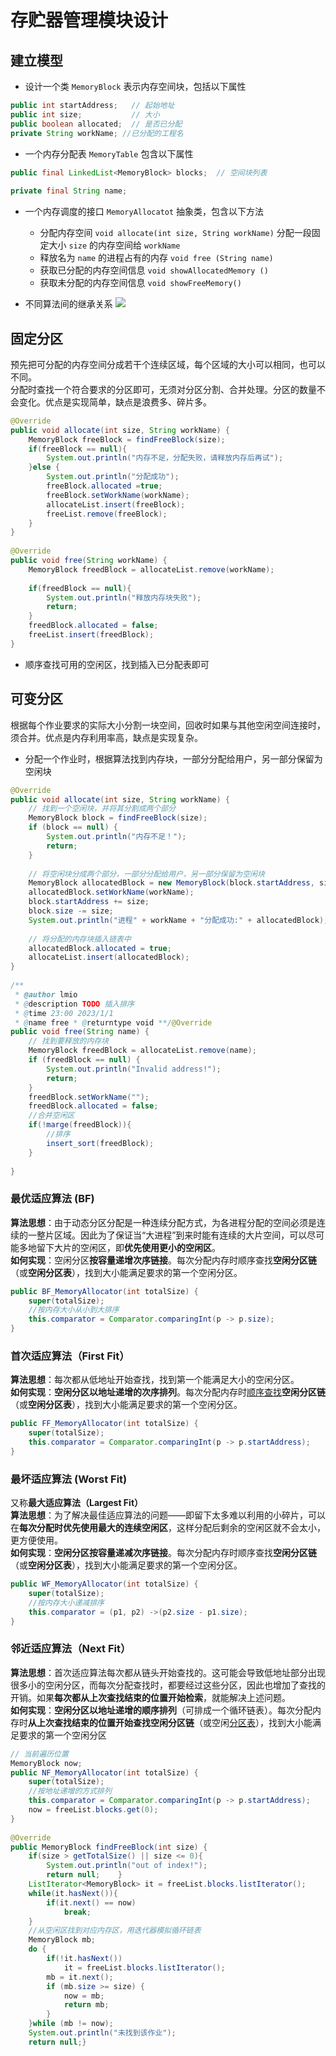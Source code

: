 # 存贮器管理模块设计

## 建立模型

- 设计一个类 `MemoryBlock` 表示内存空间块，包括以下属性

```java
public int startAddress;   // 起始地址  
public int size;           // 大小  
public boolean allocated;  // 是否已分配  
private String workName; //已分配的工程名
```

- 一个内存分配表 `MemoryTable` 包含以下属性

```java
public final LinkedList<MemoryBlock> blocks;  // 空间块列表  
  
private final String name;
```

- 一个内存调度的接口 `MemoryAllocatot` 抽象类，包含以下方法
    - 分配内存空间  `void allocate(int size, String workName)` 分配一段固定大小 `size` 的内存空间给 `workName`
    - 释放名为 `name` 的进程占有的内存 `void free (String name)`
    - 获取已分配的内存空间信息  `void showAllocatedMemory ()`
    - 获取未分配的内存空间信息  `void showFreeMemory()`

- 不同算法间的继承关系
  ![](https://pan.lmio.xyz/pic/2f8aa38a805188271206af490e516fc0.png)


## 固定分区

预先把可分配的内存空间分成若干个连续区域，每个区域的大小可以相同，也可以不同。  
分配时查找一个符合要求的分区即可，无须对分区分割、合并处理。分区的数量不会变化。优点是实现简单，缺点是浪费多、碎片多。

```java
@Override  
public void allocate(int size, String workName) {  
    MemoryBlock freeBlock = findFreeBlock(size);  
    if(freeBlock == null){  
        System.out.println("内存不足，分配失败，请释放内存后再试");  
    }else {  
        System.out.println("分配成功");  
        freeBlock.allocated =true;  
        freeBlock.setWorkName(workName);  
        allocateList.insert(freeBlock);  
        freeList.remove(freeBlock);  
    }  
}  
  
@Override  
public void free(String workName) {  
    MemoryBlock freedBlock = allocateList.remove(workName);  
  
    if(freedBlock == null){  
        System.out.println("释放内存块失败");  
        return;  
    }  
    freedBlock.allocated = false;  
    freeList.insert(freedBlock);  
}
```

- 顺序查找可用的空闲区，找到插入已分配表即可

## 可变分区

根据每个作业要求的实际大小分割一块空间，回收时如果与其他空闲空间连接时，须合并。优点是内存利用率高，缺点是实现复杂。

- 分配一个作业时，根据算法找到内存块，一部分分配给用户，另一部分保留为空闲块

```java
@Override  
public void allocate(int size, String workName) {  
    // 找到一个空闲块，并将其分割成两个部分  
    MemoryBlock block = findFreeBlock(size);  
    if (block == null) {  
        System.out.println("内存不足！");  
        return;  
    }  
  
    // 将空闲块分成两个部分，一部分分配给用户，另一部分保留为空闲块  
    MemoryBlock allocatedBlock = new MemoryBlock(block.startAddress, size);  
    allocatedBlock.setWorkName(workName);  
    block.startAddress += size;  
    block.size -= size;  
    System.out.println("进程" + workName + "分配成功:" + allocatedBlock);  
  
    // 将分配的内存块插入链表中  
    allocatedBlock.allocated = true;  
    allocateList.insert(allocatedBlock);  
}  
  
/**  
 * @author lmio 
 * @description TODO 插入排序  
 * @time 23:00 2023/1/1  
 * @name free * @returntype void **/@Override  
public void free(String name) {  
    // 找到要释放的内存块  
    MemoryBlock freedBlock = allocateList.remove(name);  
    if (freedBlock == null) {  
        System.out.println("Invalid address!");  
        return;  
    }  
    freedBlock.setWorkName("");  
    freedBlock.allocated = false;  
    //合并空闲区  
    if(!marge(freedBlock)){  
        //排序  
        insert_sort(freedBlock);  
    }  
  
}
```

### 最优适应算法 (BF)

**算法思想**：由于动态分区分配是一种连续分配方式，为各进程分配的空间必须是连续的一整片区域。因此为了保证当“大进程”到来时能有连续的大片空间，可以尽可能多地留下大片的空闲区，即**优先使用更小的空闲区**。  
**如何实现**：空闲分区**按容量递增次序链接**。每次分配内存时顺序查找**空闲分区链**（或**空闲分区表**），找到大小能满足要求的第一个空闲分区。

```java
public BF_MemoryAllocator(int totalSize) {  
    super(totalSize);  
    //按内存大小从小到大排序  
    this.comparator = Comparator.comparingInt(p -> p.size);  
}
```

### 首次适应算法（First Fit）

**算法思想**：每次都从低地址开始查找，找到第一个能满足大小的空闲分区。  
**如何实现**：**空闲分区以地址递增的次序排列**。每次分配内存时[顺序查找](https://so.csdn.net/so/search?q=%E9%A1%BA%E5%BA%8F%E6%9F%A5%E6%89%BE&spm=1001.2101.3001.7020)**空闲分区链**（或**空闲分区表**），找到大小能满足要求的第一个空闲分区。

```java
public FF_MemoryAllocator(int totalSize) {  
    super(totalSize);  
    this.comparator = Comparator.comparingInt(p -> p.startAddress);  
}
```

### 最坏适应算法 (Worst Fit)

又称**最大适应算法（Largest Fit）**  
**算法思想**：为了解决最佳适应算法的问题——即留下太多难以利用的小碎片，可以在**每次分配时优先使用最大的连续空闲区**，这样分配后剩余的空闲区就不会太小，更方便使用。  
**如何实现**：**空闲分区按容量递减次序链接**。每次分配内存时顺序查找**空闲分区链**（或**空闲分区表**），找到大小能满足要求的第一个空闲分区。

```java
public WF_MemoryAllocator(int totalSize) {  
    super(totalSize);  
    //按内存大小递减排序  
    this.comparator = (p1, p2) ->(p2.size - p1.size);  
}
```

### 邻近适应算法（Next Fit）

**算法思想**：首次适应算法每次都从链头开始查找的。这可能会导致低地址部分出现很多小的空闲分区，而每次分配查找时，都要经过这些分区，因此也增加了查找的开销。如果**每次都从上次查找结束的位置开始检索**，就能解决上述问题。  
**如何实现**：**空闲分区以地址递增的顺序排列**（可排成一个循环链表）。每次分配内存时**从上次查找结束的位置开始查找空闲分区链**（或空闲[分区表](https://so.csdn.net/so/search?q=%E5%88%86%E5%8C%BA%E8%A1%A8&spm=1001.2101.3001.7020)），找到大小能满足要求的第一个空闲分区

```java
// 当前遍历位置  
MemoryBlock now;  
public NF_MemoryAllocator(int totalSize) {  
    super(totalSize);  
    //按地址递增的方式排列  
    this.comparator = Comparator.comparingInt(p -> p.startAddress);  
    now = freeList.blocks.get(0);  
}  
  
@Override  
public MemoryBlock findFreeBlock(int size) {  
    if(size > getTotalSize() || size <= 0){  
        System.out.println("out of index!");  
        return null;    }  
    ListIterator<MemoryBlock> it = freeList.blocks.listIterator();  
    while(it.hasNext()){  
        if(it.next() == now)  
            break;  
    }  
    //从空闲区找到对应内存区，用迭代器模拟循环链表  
    MemoryBlock mb;  
    do {  
        if(!it.hasNext())  
            it = freeList.blocks.listIterator();  
        mb = it.next();  
        if (mb.size >= size) {  
            now = mb;  
            return mb;  
        }  
    }while (mb != now);  
    System.out.println("未找到该作业");  
    return null;}
```